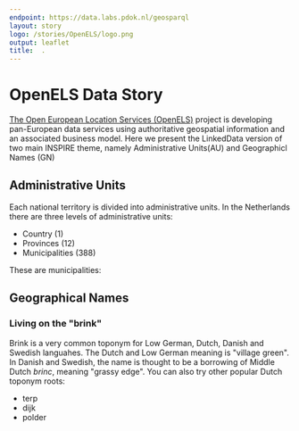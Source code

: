 ```yaml
---
endpoint: https://data.labs.pdok.nl/geosparql
layout: story
logo: /stories/OpenELS/logo.png
output: leaflet
title:  .
---
```


#  OpenELS Data Story 

[The Open European Location Services (OpenELS)](http://openels.eu/about/) project is developing pan-European data services using authoritative geospatial information and an associated business model. Here we present the LinkedData version of two main INSPIRE theme, namely Administrative Units(AU) and Geographicl Names (GN)

## Administrative Units

Each national territory is divided into administrative units. In the Netherlands there are three levels of administrative units:
* Country (1)
* Provinces (12)
* Municipalities (388)

These are municipalities:
<div data-query
     data-query-endpoint="https://data.labs.pdok.nl/sparql"
     data-query-sparql="au_3rd.rq">
</div>

## Geographical Names

### Living on the "brink"

Brink is a very common toponym for Low German, Dutch, Danish and Swedish languahes. The Dutch and Low German meaning is "village green". In Danish and Swedish, the name is thought to be a borrowing of Middle Dutch *brinc*, meaning "grassy edge". 
You can also try other popular Dutch toponym roots:
* terp
* dijk
* polder

<div data-query
     data-query-endpoint="https://data.labs.pdok.nl/geosparql"
     data-query-sparql="brink.rq">
</div>
